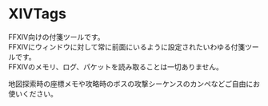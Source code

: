 # XIVTags
FFXIV向けの付箋ツールです。  
FFXIVにウィンドウに対して常に前面にいるように設定されたいわゆる付箋ツールです。  
FFXIVのメモリ、ログ、パケットを読み取ることは一切ありません。  
  
地図探索時の座標メモや攻略時のボスの攻撃シーケンスのカンペなどご自由にお使いください。
